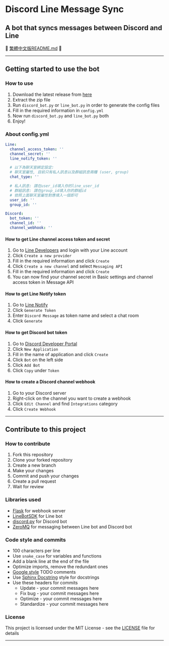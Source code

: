# Discord Line Message Sync

## A bot that syncs messages between Discord and Line

📖 [繁體中文版README.md]() 📖

---

## Getting started to use the bot

### How to use

1. Download the latest release from [here]()
2. Extract the zip file
3. Run `discord_bot.py` or `line_bot.py` in order to generate the config files
4. Fill in the required information in `config.yml`
5. Now run `discord_bot.py` and `line_bot.py` both
6. Enjoy!

### About config.yml

```yaml
Line:
  channel_access_token: ''
  channel_secret: ''
  line_notify_token: ''

  # 以下為聊天室綁定設定:
  # 聊天室屬性, 目前只有私人訊息以及群組訊息兩種 (user, group)
  chat_type: ''

  # 私人訊息: 請在user_id填入你的line_user_id
  # 群組訊息: 請在group_id填入你的群組id
  # 依照上面聊天室屬性對應填入一個即可
  user_id: ''
  group_id: ''

Discord:
  bot_token: ''
  channel_id: ''
  channel_webhook: ''
```

#### How to get Line channel access token and secret

1. Go to [Line Developers](https://developers.line.biz/console/) and login with your Line account
2. Click `Create a new provider`
3. Fill in the required information and click `Create`
4. Click `Create a new channel` and select `Messaging API`
5. Fill in the required information and click `Create`
6. You can now find your channel secret in Basic settings and channel access token in Message API

#### How to get Line Notify token

1. Go to [Line Notify](https://notify-bot.line.me/my/)
2. Click `Generate Token`
3. Enter `Discord Message` as token name and select a chat room
4. Click `Generate`

#### How to get Discord bot token

1. Go to [Discord Developer Portal](https://discord.com/developers/applications)
2. Click `New Application`
3. Fill in the name of application and click `Create`
4. Click `Bot` on the left side
5. Click `Add Bot`
6. Click `Copy` under `Token`

#### How to create a Discord channel webhook

1. Go to your Discord server
2. Right-click on the channel you want to create a webhook
3. Click `Edit Channel` and find `Integrations` category
4. Click `Create Webhook`

---

## Contribute to this project

### How to contribute

1. Fork this repository
2. Clone your forked repository
3. Create a new branch
4. Make your changes
5. Commit and push your changes
6. Create a pull request
7. Wait for review

### Libraries used

* [Flask](https://github.com/pallets/flask) for webhook server
* [LineBotSDK](https://github.com/line/line-bot-sdk-python) for Line bot
* [discord.py](https://github.com/Rapptz/discord.py) for Discord bot
* [ZeroMQ](https://github.com/zeromq/pyzmq) for messaging between Line bot and Discord bot

### Code style and commits

* 100 characters per line
* Use `snake_case` for variables and functions
* Add a blank line at the end of the file
* Optimize imports, remove the redundant ones
* [Google style](https://google.github.io/styleguide/pyguide.html) TODO comments
* Use [Sphinx Docstring](https://sphinx-rtd-tutorial.readthedocs.io/en/latest/docstrings.html) style for docstrings
* Use these headers for commits
    - Update - your commit messages here
    - Fix bug - your commit messages here
    - Optimize - your commit messages here
    - Standardize - your commit messages here

### License

This project is licensed under the MIT License - see the [LICENSE](LICENSE) file for details

---